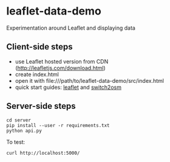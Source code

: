 # leaflet-data-demo
Experimentation around Leaflet and displaying data

## Client-side steps

- use Leaflet hosted version from CDN (http://leafletjs.com/download.html)
- create index.html
- open it with file:///path/to/leaflet-data-demo/src/index.html
- quick start guides: [leaflet](http://leafletjs.com/examples/quick-start.html) and [switch2osm](https://switch2osm.org/using-tiles/getting-started-with-leaflet/)

## Server-side steps

```
cd server
pip install --user -r requirements.txt
python api.py
```

To test:

```
curl http://localhost:5000/
```
